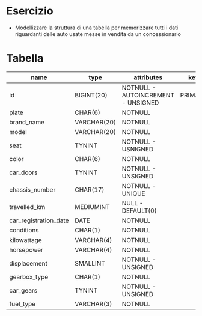# Esercizio

- Modellizzare la struttura di una tabella per memorizzare tutti i dati riguardanti delle auto usate messe in vendita da un concessionario

# Tabella

| name                  | type        | attributes                         | key     |
| --------------------- | ----------- | ---------------------------------- | ------- |
| id                    | BIGINT(20)  | NOTNULL - AUTOINCREMENT - UNSIGNED | PRIMARY |
| plate                 | CHAR(6)     | NOTNULL                            |         |
| brand_name            | VARCHAR(20) | NOTNULL                            |         |
| model                 | VARCHAR(20) | NOTNULL                            |         |
| seat                  | TYNINT      | NOTNULL - USNIGNED                 |         |
| color                 | CHAR(6)     | NOTNULL                            |         |
| car_doors             | TYNINT      | NOTNULL - UNSIGNED                 |         |
| chassis_number        | CHAR(17)    | NOTNULL - UNIQUE                   |         |
| travelled_km          | MEDIUMINT   | NULL - DEFAULT(0)                  |         |
| car_registration_date | DATE        | NOTNULL                            |         |
| conditions            | CHAR(1)     | NOTNULL                            |         |
| kilowattage           | VARCHAR(4)  | NOTNULL                            |         |
| horsepower            | VARCHAR(4)  | NOTNULL                            |         |
| displacement          | SMALLINT    | NOTNULL - UNSIGNED                 |         |
| gearbox_type          | CHAR(1)     | NOTNULL                            |         |
| car_gears             | TYNINT      | NOTNULL - UNSIGNED                 |         |
| fuel_type             | VARCHAR(3)  | NOTNULL                            |         |
